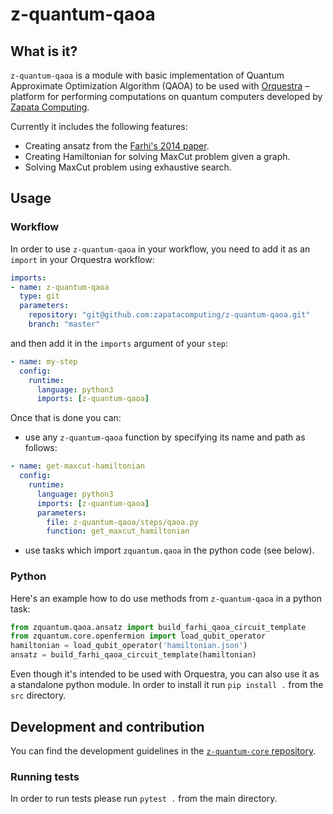 # z-quantum-qaoa

## What is it?

`z-quantum-qaoa` is a module with basic implementation of Quantum Approximate Optimization Algorithm (QAOA) to be used with [Orquestra](https://www.zapatacomputing.com/orquestra/) – platform for performing computations on quantum computers developed by [Zapata Computing](https://www.zapatacomputing.com).

Currently it includes the following features:
- Creating ansatz from the [Farhi's 2014 paper](https://arxiv.org/abs/1411.4028).
- Creating Hamiltonian for solving MaxCut problem given a graph.
- Solving MaxCut problem using exhaustive search.

## Usage

### Workflow
In order to use `z-quantum-qaoa` in your workflow, you need to add it as an `import` in your Orquestra workflow:

```yaml
imports:
- name: z-quantum-qaoa
  type: git
  parameters:
    repository: "git@github.com:zapatacomputing/z-quantum-qaoa.git"
    branch: "master"
```

and then add it in the `imports` argument of your `step`:

```yaml
- name: my-step
  config:
    runtime:
      language: python3
      imports: [z-quantum-qaoa]
```

Once that is done you can:
- use any `z-quantum-qaoa` function by specifying its name and path as follows:
```yaml
- name: get-maxcut-hamiltonian
  config:
    runtime:
      language: python3
      imports: [z-quantum-qaoa]
      parameters:
        file: z-quantum-qaoa/steps/qaoa.py
        function: get_maxcut_hamiltonian
```
- use tasks which import `zquantum.qaoa` in the python code (see below).

### Python

Here's an example how to do use methods from `z-quantum-qaoa` in a python task:

```python
from zquantum.qaoa.ansatz import build_farhi_qaoa_circuit_template
from zquantum.core.openfermion import load_qubit_operator
hamiltonian = load_qubit_operator('hamiltonian.json')
ansatz = build_farhi_qaoa_circuit_template(hamiltonian)
```

Even though it's intended to be used with Orquestra, you can also use it as a standalone python module.
In order to install it run `pip install .` from the `src` directory.


## Development and contribution

You can find the development guidelines in the [`z-quantum-core` repository](https://github.com/zapatacomputing/z-quantum-core).

### Running tests

In order to run tests please run `pytest .` from the main directory.
